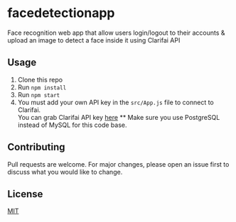 # facedetectionapp
Face recognition web app that allow users login/logout to their accounts &amp; upload an image to detect a face inside it using Clarifai API

## Usage
1. Clone this repo
2. Run ```npm install```
3. Run ```npm start```
4. You must add your own API key in the ```src/App.js``` file to connect to Clarifai.<br>
You can grab Clarifai API key [here](https://www.clarifai.com/)
** Make sure you use PostgreSQL instead of MySQL for this code base.

## Contributing
Pull requests are welcome. For major changes, please open an issue first to discuss what you would like to change.


## License
[MIT](https://choosealicense.com/licenses/mit/)
